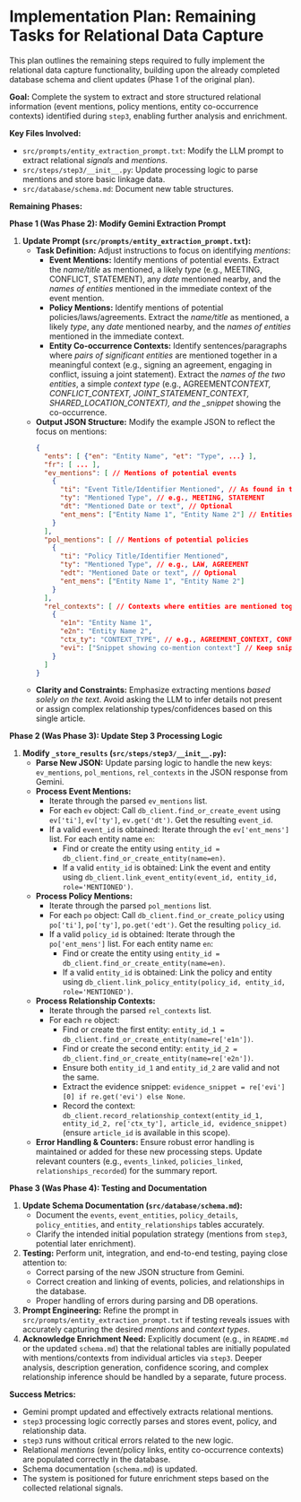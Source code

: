 # Implementation Plan: Remaining Tasks for Relational Data Capture

This plan outlines the remaining steps required to fully implement the relational data capture functionality, building upon the already completed database schema and client updates (Phase 1 of the original plan).

**Goal:** Complete the system to extract and store structured relational information (event mentions, policy mentions, entity co-occurrence contexts) identified during `step3`, enabling further analysis and enrichment.

**Key Files Involved:**

- `src/prompts/entity_extraction_prompt.txt`: Modify the LLM prompt to extract relational _signals_ and _mentions_.
- `src/steps/step3/__init__.py`: Update processing logic to parse mentions and store basic linkage data.
- `src/database/schema.md`: Document new table structures.

**Remaining Phases:**

**Phase 1 (Was Phase 2): Modify Gemini Extraction Prompt**

1.  **Update Prompt (`src/prompts/entity_extraction_prompt.txt`):**
    - **Task Definition:** Adjust instructions to focus on identifying _mentions_:
      - **Event Mentions:** Identify mentions of potential events. Extract the _name/title_ as mentioned, a likely _type_ (e.g., MEETING, CONFLICT, STATEMENT), any _date_ mentioned nearby, and the _names of entities_ mentioned in the immediate context of the event mention.
      - **Policy Mentions:** Identify mentions of potential policies/laws/agreements. Extract the _name/title_ as mentioned, a likely _type_, any _date_ mentioned nearby, and the _names of entities_ mentioned in the immediate context.
      - **Entity Co-occurrence Contexts:** Identify sentences/paragraphs where _pairs of significant entities_ are mentioned together in a meaningful context (e.g., signing an agreement, engaging in conflict, issuing a joint statement). Extract the _names of the two entities_, a simple _context type_ (e.g., AGREEMENT*CONTEXT, CONFLICT_CONTEXT, JOINT_STATEMENT_CONTEXT, SHARED_LOCATION_CONTEXT), and the \_snippet* showing the co-occurrence.
    - **Output JSON Structure:** Modify the example JSON to reflect the focus on mentions:
      ```json
      {
        "ents": [ {"en": "Entity Name", "et": "Type", ...} ],
        "fr": [ ... ],
        "ev_mentions": [ // Mentions of potential events
          {
            "ti": "Event Title/Identifier Mentioned", // As found in text
            "ty": "Mentioned Type", // e.g., MEETING, STATEMENT
            "dt": "Mentioned Date or text", // Optional
            "ent_mens": ["Entity Name 1", "Entity Name 2"] // Entities mentioned in context
          }
        ],
        "pol_mentions": [ // Mentions of potential policies
          {
            "ti": "Policy Title/Identifier Mentioned",
            "ty": "Mentioned Type", // e.g., LAW, AGREEMENT
            "edt": "Mentioned Date or text", // Optional
            "ent_mens": ["Entity Name 1", "Entity Name 2"]
          }
        ],
        "rel_contexts": [ // Contexts where entities are mentioned together
          {
            "e1n": "Entity Name 1",
            "e2n": "Entity Name 2",
            "ctx_ty": "CONTEXT_TYPE", // e.g., AGREEMENT_CONTEXT, CONFLICT_CONTEXT
            "evi": ["Snippet showing co-mention context"] // Keep snippet
          }
        ]
      }
      ```
    - **Clarity and Constraints:** Emphasize extracting mentions _based solely on the text_. Avoid asking the LLM to infer details not present or assign complex relationship types/confidences based on this single article.

**Phase 2 (Was Phase 3): Update Step 3 Processing Logic**

1.  **Modify `_store_results` (`src/steps/step3/__init__.py`):**
    - **Parse New JSON:** Update parsing logic to handle the new keys: `ev_mentions`, `pol_mentions`, `rel_contexts` in the JSON response from Gemini.
    - **Process Event Mentions:**
      - Iterate through the parsed `ev_mentions` list.
      - For each `ev` object: Call `db_client.find_or_create_event` using `ev['ti']`, `ev['ty']`, `ev.get('dt')`. Get the resulting `event_id`.
      - If a valid `event_id` is obtained: Iterate through the `ev['ent_mens']` list. For each entity name `en`:
        - Find or create the entity using `entity_id = db_client.find_or_create_entity(name=en)`.
        - If a valid `entity_id` is obtained: Link the event and entity using `db_client.link_event_entity(event_id, entity_id, role='MENTIONED')`.
    - **Process Policy Mentions:**
      - Iterate through the parsed `pol_mentions` list.
      - For each `po` object: Call `db_client.find_or_create_policy` using `po['ti']`, `po['ty']`, `po.get('edt')`. Get the resulting `policy_id`.
      - If a valid `policy_id` is obtained: Iterate through the `po['ent_mens']` list. For each entity name `en`:
        - Find or create the entity using `entity_id = db_client.find_or_create_entity(name=en)`.
        - If a valid `entity_id` is obtained: Link the policy and entity using `db_client.link_policy_entity(policy_id, entity_id, role='MENTIONED')`.
    - **Process Relationship Contexts:**
      - Iterate through the parsed `rel_contexts` list.
      - For each `re` object:
        - Find or create the first entity: `entity_id_1 = db_client.find_or_create_entity(name=re['e1n'])`.
        - Find or create the second entity: `entity_id_2 = db_client.find_or_create_entity(name=re['e2n'])`.
        - Ensure both `entity_id_1` and `entity_id_2` are valid and not the same.
        - Extract the evidence snippet: `evidence_snippet = re['evi'][0] if re.get('evi') else None`.
        - Record the context: `db_client.record_relationship_context(entity_id_1, entity_id_2, re['ctx_ty'], article_id, evidence_snippet)` (ensure `article_id` is available in this scope).
    - **Error Handling & Counters:** Ensure robust error handling is maintained or added for these new processing steps. Update relevant counters (e.g., `events_linked`, `policies_linked`, `relationships_recorded`) for the summary report.

**Phase 3 (Was Phase 4): Testing and Documentation**

1.  **Update Schema Documentation (`src/database/schema.md`):**
    - Document the `events`, `event_entities`, `policy_details`, `policy_entities`, and `entity_relationships` tables accurately.
    - Clarify the intended initial population strategy (mentions from `step3`, potential later enrichment).
2.  **Testing:** Perform unit, integration, and end-to-end testing, paying close attention to:
    - Correct parsing of the new JSON structure from Gemini.
    - Correct creation and linking of events, policies, and relationships in the database.
    - Proper handling of errors during parsing and DB operations.
3.  **Prompt Engineering:** Refine the prompt in `src/prompts/entity_extraction_prompt.txt` if testing reveals issues with accurately capturing the desired _mentions_ and _context types_.
4.  **Acknowledge Enrichment Need:** Explicitly document (e.g., in `README.md` or the updated `schema.md`) that the relational tables are initially populated with mentions/contexts from individual articles via `step3`. Deeper analysis, description generation, confidence scoring, and complex relationship inference should be handled by a separate, future process.

**Success Metrics:**

- Gemini prompt updated and effectively extracts relational mentions.
- `step3` processing logic correctly parses and stores event, policy, and relationship data.
- `step3` runs without critical errors related to the new logic.
- Relational _mentions_ (event/policy links, entity co-occurrence contexts) are populated correctly in the database.
- Schema documentation (`schema.md`) is updated.
- The system is positioned for future enrichment steps based on the collected relational signals.
